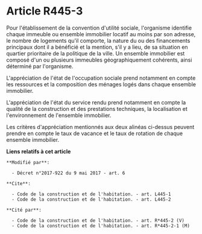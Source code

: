 # Article R445-3

Pour l'établissement de la convention d'utilité sociale, l'organisme identifie chaque immeuble ou ensemble immobilier locatif
au moins par son adresse, le nombre de logements qu'il comporte, la nature du ou des financements principaux dont il a
bénéficié et la mention, s'il y a lieu, de sa situation en quartier prioritaire de la politique de la ville. Un ensemble
immobilier est composé d'un ou plusieurs immeubles géographiquement cohérents, ainsi déterminé par l'organisme.

L'appréciation de l'état de l'occupation sociale prend notamment en compte les ressources et la composition des ménages logés
dans chaque ensemble immobilier.

L'appréciation de l'état du service rendu prend notamment en compte la qualité de la construction et des prestations
techniques, la localisation et l'environnement de l'ensemble immobilier.

Les critères d'appréciation mentionnés aux deux alinéas ci-dessus peuvent prendre en compte le taux de vacance et le taux de
rotation de chaque ensemble immobilier.

**Liens relatifs à cet article**

	**Modifié par**:

	  - Décret n°2017-922 du 9 mai 2017 - art. 6

	**Cite**:

	  - Code de la construction et de l'habitation. - art. L445-1
	  - Code de la construction et de l'habitation. - art. L445-2

	**Cité par**:

	  - Code de la construction et de l'habitation. - art. R*445-2 (V)
	  - Code de la construction et de l'habitation. - art. R*445-2-1 (M)
